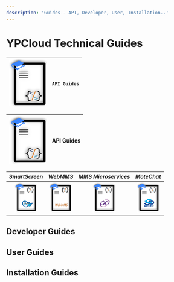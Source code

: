 ```yaml
---
description: 'Guides - API, Developer, User, Installation..'
---
```


# YPCloud Technical Guides

| ![](.gitbook/assets/gb_api_g_100x127.png) | **`API Guides`** |
| :--- | :---: |


| ![](.gitbook/assets/gb_api_g_100x127.png) | **API Guides** |
| :--- | :--- |


| _SmartScreen_ | _WebMMS_ | _MMS Microservices_ | _MoteChat_ |
| :---: | :---: | :---: | :---: |
| [![](.gitbook/assets/ss_api_g60x82.png)](https://gitbook.ypcloud.com/smartscreen-api-guide) | [![](.gitbook/assets/webmms_api_g60x82.png)](https://gitbook.ypcloud.com/webmms-api-guide) | [![](.gitbook/assets/mms_api_g60x82.png)](https://gitbook.ypcloud.com/mms-microservices-api-guide) | [![](.gitbook/assets/mc_api_g60x82.png)](https://gitbook.ypcloud.com/motechat-api-guide) |

## Developer Guides

## User Guides

## Installation Guides

